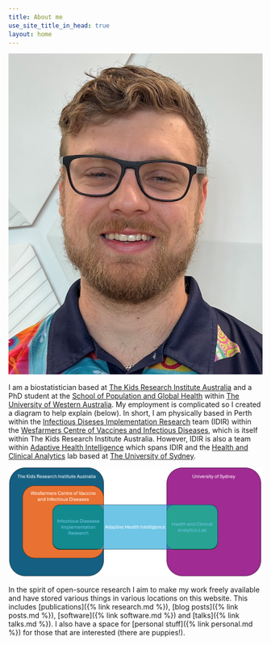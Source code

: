 ```yaml
---
title: About me
use_site_title_in_head: true
layout: home
---
```


<div class="profile-picture-container">
    <img src="/assets/profile.jpg" class="profile-picture" />
</div>

I am a biostatistician based at [The Kids Research Institute Australia](https://www.thekids.org.au/) and a PhD student at the [School of Population and Global Health](https://www.uwa.edu.au/schools/population-global-health) within [The University of Western Australia](https://www.uwa.edu.au/). My employment is complicated so I created a diagram to help explain (below). In short, I am physically based in Perth within the [Infectious Diseses Implementation Research](https://www.thekids.org.au/our-research/early-environment/infection-and-vaccines/infectious-disease-implementation-research/) team (IDIR) within the [Wesfarmers Centre of Vaccines and Infectious Diseases](https://infectiousdiseases.thekids.org.au/), which is itself within The Kids Research Institute Australia. However, IDIR is also a team within [Adaptive Health Intelligence](https://adaptivehealthintelligence.org.au/) which spans IDIR and the [Health and Clinical Analytics](https://www.sydney.edu.au/medicine-health/our-research/research-centres/health-and-clinical-analytics.html) lab based at [The University of Sydney](https://www.sydney.edu.au/).

<div class="ahi-diagram-container">
    <img src="/assets/ahi diagram.png" class="ahi-diagram" />
</div>

In the spirit of open-source research I aim to make my work freely available and have stored various things in various locations on this website. This includes [publications]({% link research.md %}), [blog posts]({% link posts.md %}), [software]({% link software.md %}) and [talks]({% link talks.md %}). I also have a space for [personal stuff]({% link personal.md %}) for those that are interested (there are puppies!).
